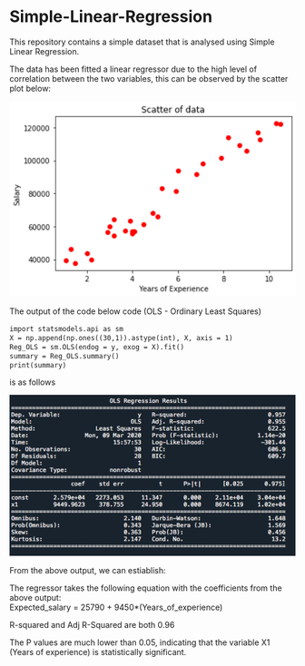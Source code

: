 # Simple-Linear-Regression

This repository contains a simple dataset that is analysed using Simple Linear Regression. 

The data has been fitted a linear regressor due to the high level of correlation between the two variables, this can be observed by the scatter plot below:

<img src = 'Screen_Shot_1.png' width='1000'>

The output of the code below code (OLS - Ordinary Least Squares) <br />
```
import statsmodels.api as sm 
X = np.append(np.ones((30,1)).astype(int), X, axis = 1) 
Reg_OLS = sm.OLS(endog = y, exog = X).fit() 
summary = Reg_OLS.summary()
print(summary) 
```
is as follows

<img src = 'Screen_shot.png' width='1000'>

From the above output, we can estiablish:

The regressor takes the following equation with the coefficients from the above output:  
Expected_salary = 25790 + 9450*(Years_of_experience)

R-squared and Adj R-Squared are both 0.96

The P values are much lower than 0.05, indicating that the variable X1 (Years of experience) is statistically significant.
